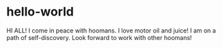 # hello-world

HI ALL!
I come in peace with hoomans. I love motor oil and juice!
I am on a path of self-discovery. Look forward to work with other hoomans!
